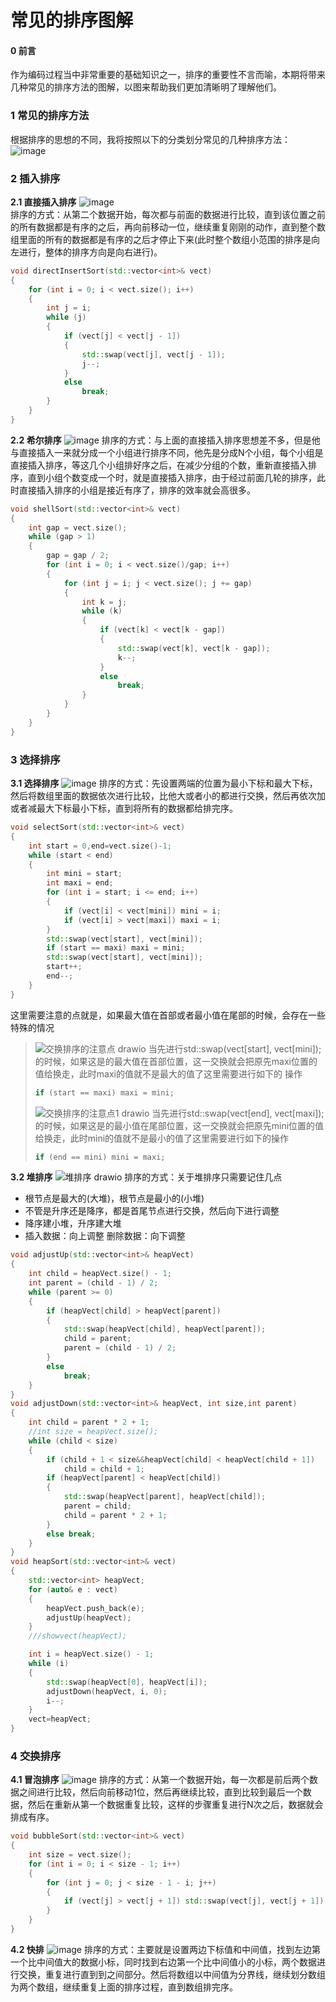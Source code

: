 # 常见的排序图解
#### 0 前言
作为编码过程当中非常重要的基础知识之一，排序的重要性不言而喻，本期将带来几种常见的排序方法的图解，以图来帮助我们更加清晰明了理解他们。 
### 1 常见的排序方法
根据排序的思想的不同，我将按照以下的分类划分常见的几种排序方法：   
![image](https://user-images.githubusercontent.com/104414865/234447095-168cb8fd-4a07-4a71-849a-4ebad455f8b1.png)
### 2 插入排序
**2.1 直接插入排序**
![image](https://user-images.githubusercontent.com/104414865/234446823-dffd8595-e7f7-49b4-99a1-47ff191c8640.png)  
排序的方式：从第二个数据开始，每次都与前面的数据进行比较，直到该位置之前的所有数据都是有序的之后，再向前移动一位，继续重复刚刚的动作，直到整个数组里面的所有的数据都是有序的之后才停止下来(此时整个数组小范围的排序是向左进行，整体的排序方向是向右进行)。
```c++
void directInsertSort(std::vector<int>& vect)
{
	for (int i = 0; i < vect.size(); i++)
	{
		int j = i;
		while (j)
		{
			if (vect[j] < vect[j - 1])
			{
				std::swap(vect[j], vect[j - 1]);
				j--;
			}
			else 
				break;
		}
	}
}
```
**2.2 希尔排序**
![image](https://user-images.githubusercontent.com/104414865/234448839-7c20a146-6ea3-4694-ab13-0366455fdd24.png)
排序的方式：与上面的直接插入排序思想差不多，但是他与直接插入一来就分成一个小组进行排序不同，他先是分成N个小组，每个小组是直接插入排序，等这几个小组排好序之后，在减少分组的个数，重新直接插入排序，直到小组个数变成一个时，就是直接插入排序，由于经过前面几轮的排序，此时直接插入排序的小组是接近有序了，排序的效率就会高很多。 
```c++
void shellSort(std::vector<int>& vect)
{
	int gap = vect.size();
	while (gap > 1)
	{
		gap = gap / 2;
		for (int i = 0; i < vect.size()/gap; i++)
		{
			for (int j = i; j < vect.size(); j += gap)
			{
				int k = j;
				while (k)
				{
					if (vect[k] < vect[k - gap])
					{
						std::swap(vect[k], vect[k - gap]);
						k--;
					}
					else
						break;
				}
			}
		}
	}
}
```
### 3 选择排序
**3.1 选择排序**
![image](https://user-images.githubusercontent.com/104414865/234452815-22a49c27-3263-4091-b649-c8865622c87e.png)
排序的方式：先设置两端的位置为最小下标和最大下标，然后将数组里面的数据依次进行比较，比他大或者小的都进行交换，然后再依次加或者减最大下标最小下标，直到将所有的数据都给排完序。
```c++
void selectSort(std::vector<int>& vect)
{
	int start = 0,end=vect.size()-1;
	while (start < end)
	{
		int mini = start;
		int maxi = end;
		for (int i = start; i <= end; i++)
		{
			if (vect[i] < vect[mini]) mini = i;
			if (vect[i] > vect[maxi]) maxi = i;
		}
		std::swap(vect[start], vect[mini]);
		if (start == maxi) maxi = mini;
		std::swap(vect[start], vect[mini]);
		start++;
		end--;
	}
}
```
这里需要注意的点就是，如果最大值在首部或者最小值在尾部的时候，会存在一些特殊的情况
>![交换排序的注意点 drawio](https://github.com/Lp700750/Blogs/assets/104414865/8d87436b-a908-40d2-a4a8-37bfa0e82bba)
>当先进行std::swap(vect[start], vect[mini]);的时候，如果这是的最大值在首部位置，这一交换就会把原先maxi位置的值给换走，此时maxi的值就不是最大的值了这里需要进行如下的
>操作
>```c++
>if (start == maxi) maxi = mini;
>```		
>![交换排序的注意点1  drawio](https://github.com/Lp700750/Blogs/assets/104414865/c2ed52d3-ee2f-43a6-b49b-a4a4cea4ef27)
>当先进行std::swap(vect[end], vect[maxi]);的时候，如果这是的最小值在尾部位置，这一交换就会把原先mini位置的值给换走，此时mini的值就不是最小的值了这里需要进行如下的操作
>```c++
>if (end == mini) mini = maxi;
>```
**3.2 堆排序**
![堆排序 drawio](https://user-images.githubusercontent.com/104414865/234456501-c04b005d-169a-440f-a35b-785a2e9344af.png)
排序的方式：关于堆排序只需要记住几点  
- 根节点是最大的(大堆)，根节点是最小的(小堆) 
- 不管是升序还是降序，都是首尾节点进行交换，然后向下进行调整
- 降序建小堆，升序建大堆
- 插入数据：向上调整   删除数据：向下调整 
```c++
void adjustUp(std::vector<int>& heapVect)
{
	int child = heapVect.size() - 1;
	int parent = (child - 1) / 2;
	while (parent >= 0)
	{
		if (heapVect[child] > heapVect[parent])
		{
			std::swap(heapVect[child], heapVect[parent]);
			child = parent;
			parent = (child - 1) / 2;
		}
		else
			break;
	}
}
void adjustDown(std::vector<int>& heapVect, int size,int parent)
{
	int child = parent * 2 + 1;
	//int size = heapVect.size();
	while (child < size)
	{
		if (child + 1 < size&&heapVect[child] < heapVect[child + 1]) 
			child = child + 1;
		if (heapVect[parent] < heapVect[child])
		{
			std::swap(heapVect[parent], heapVect[child]);
			parent = child;
			child = parent * 2 + 1;
		}
		else break;
	}
}
void heapSort(std::vector<int>& vect)
{
	std::vector<int> heapVect;
	for (auto& e : vect)
	{
		heapVect.push_back(e);
		adjustUp(heapVect);
	}
	///showvect(heapVect);

	int i = heapVect.size() - 1;
	while (i)
	{
		std::swap(heapVect[0], heapVect[i]);
		adjustDown(heapVect, i, 0);
		i--;
	}
	vect=heapVect;
}
```
### 4 交换排序
**4.1 冒泡排序**
![image](https://user-images.githubusercontent.com/104414865/234460633-4cdc891a-4ea0-4b49-be36-d3ebcd03a409.png)
排序的方式：从第一个数据开始，每一次都是前后两个数据之间进行比较，然后向前移动1位，然后再继续比较，直到比较到最后一个数据，然后在重新从第一个数据重复比较，这样的步骤重复进行N次之后，数据就会排成有序。 
```c++
void bubbleSort(std::vector<int>& vect)
{
	int size = vect.size();
	for (int i = 0; i < size - 1; i++)
	{
		for (int j = 0; j < size - 1 - i; j++)
		{
			if (vect[j] > vect[j + 1]) std::swap(vect[j], vect[j + 1]);
		}
	}
}
```
**4.2 快排**
![image](https://user-images.githubusercontent.com/104414865/234461016-1e282b23-b28e-407b-9217-c67a7be94f62.png)
排序的方式：主要就是设置两边下标值和中间值，找到左边第一个比中间值大的数据小标，同时找到右边第一个比中间值小的小标，两个数据进行交换，重复进行直到到之间部分。然后将数组以中间值为分界线，继续划分数组为两个数组，继续重复上面的排序过程，直到数组排完序。



